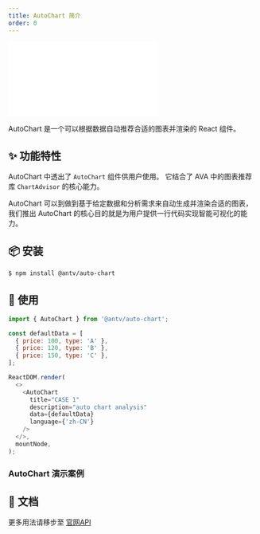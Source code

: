 ```yaml
---
title: AutoChart 简介
order: 0
---
```


<embed src='@/docs/common/style.md'></embed>

AutoChart 是一个可以根据数据自动推荐合适的图表并渲染的 React 组件。

## ✨ 功能特性

AutoChart 中透出了 `AutoChart` 组件供用户使用。
它结合了 AVA 中的图表推荐库 `ChartAdvisor` 的核心能力。

AutoChart 可以到做到基于给定数据和分析需求来自动生成并渲染合适的图表，
我们推出 AutoChart 的核心目的就是为用户提供一行代码实现智能可视化的能力。


## 📦 安装

```bash
$ npm install @antv/auto-chart
```

## 🔨 使用


```js
import { AutoChart } from '@antv/auto-chart';

const defaultData = [
  { price: 100, type: 'A' },
  { price: 120, type: 'B' },
  { price: 150, type: 'C' },
];

ReactDOM.render(
  <>
    <AutoChart 
      title="CASE 1" 
      description="auto chart analysis" 
      data={defaultData} 
      language={'zh-CN'} 
    />
  </>,
  mountNode,
);
```


### AutoChart 演示案例

<Playground path="components/auto-chart/demo/basic.jsx"></playground>

## 📖 文档

更多用法请移步至 [官网API](https://ava.antv.antgroup.com/zh/docs/api/auto-chart/AutoChart)
